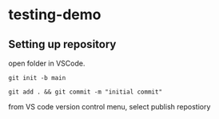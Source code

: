 # testing-demo

## Setting up repository
open folder in VSCode.

```
git init -b main

git add . && git commit -m "initial commit"
```
from VS code version control menu, select publish repostiory
